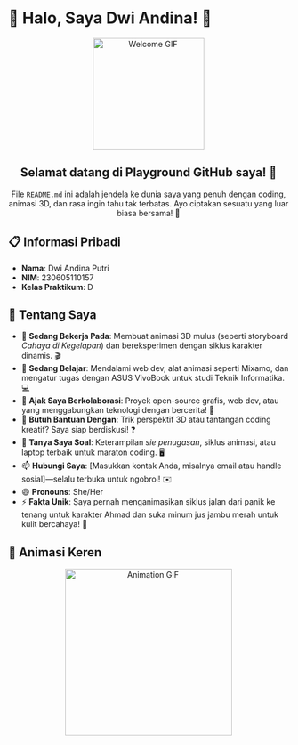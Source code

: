 # 👋 Halo, Saya Dwi Andina! 🎉

<div align="center">
  <img src="https://media.giphy.com/media/hvRJCLFzcasrR4ia7z/giphy.gif" width="200" alt="Welcome GIF">
  <h2>Selamat datang di Playground GitHub saya! 🌟</h2>
  <p>File <code>README.md</code> ini adalah jendela ke dunia saya yang penuh dengan coding, animasi 3D, dan rasa ingin tahu tak terbatas. Ayo ciptakan sesuatu yang luar biasa bersama! 🚀</p>
</div>

## 📋 Informasi Pribadi
- **Nama**: Dwi Andina Putri
- **NIM**: 230605110157
- **Kelas Praktikum**: D

## 🔧 Tentang Saya
- 🔭 **Sedang Bekerja Pada**: Membuat animasi 3D mulus (seperti storyboard *Cahaya di Kegelapan*) dan bereksperimen dengan siklus karakter dinamis. 🎬
- 🌱 **Sedang Belajar**: Mendalami web dev, alat animasi seperti Mixamo, dan mengatur tugas dengan ASUS VivoBook untuk studi Teknik Informatika. 💻
- 👯 **Ajak Saya Berkolaborasi**: Proyek open-source grafis, web dev, atau yang menggabungkan teknologi dengan bercerita! 🤝
- 🤔 **Butuh Bantuan Dengan**: Trik perspektif 3D atau tantangan coding kreatif? Saya siap berdiskusi! ❓
- 💬 **Tanya Saya Soal**: Keterampilan *sie penugasan*, siklus animasi, atau laptop terbaik untuk maraton coding. 🖥️
- 📫 **Hubungi Saya**: [Masukkan kontak Anda, misalnya email atau handle sosial]—selalu terbuka untuk ngobrol! ✉️
- 😄 **Pronouns**: She/Her
- ⚡ **Fakta Unik**: Saya pernah menganimasikan siklus jalan dari panik ke tenang untuk karakter Ahmad dan suka minum jus jambu merah untuk kulit bercahaya! 🍹

## 🎨 Animasi Keren
<div align="center">
  <img src="https://media.giphy.com/media/3o7TKTDn976rzVgky4/giphy.gif" width="300" alt="Animation GIF">
</div>
